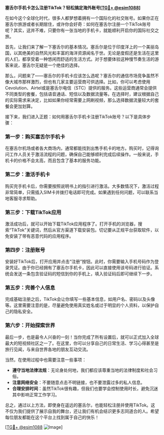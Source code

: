 **塞舌尔手机卡怎么注册TikTok？轻松搞定海外账号[[TG💪+ @esim1088](https://t.me/s/esim1088)]**

在如今这个全球化时代，很多人都梦想着拥有一个国际化的社交账号。如果你正在塞舌尔旅游或者长期居住，或许你会好奇：如何在塞舌尔注册一个TikTok账号呢？其实，这并不难，只要你有一张当地的手机卡，就能顺利开启你的国际社交之旅。

首先，让我们来了解一下塞舌尔的基本情况。塞舌尔是位于印度洋上的一个美丽岛国，以其绝美的自然风光和丰富的海洋资源闻名于世。无论是度假还是生活在这里的人们，都享受着一种悠闲而舒适的生活方式。对于想要体验这种慢节奏生活的游客来说，塞舌尔无疑是一个绝佳的选择。

那么，问题来了——塞舌尔的手机卡应该怎么选呢？塞舌尔的通信市场竞争虽然不像大城市那样激烈，但也有几家主要运营商可供选择。比如，你可以考虑使用Cevolution、Airtel或是塞舌尔电信（STC）提供的服务。这些运营商通常会提供不同类型的套餐，包括语音通话、短信以及数据流量等。在选择时，建议根据自己的实际需求来决定，比如如果你经常需要上网刷视频，那么选择数据流量较大的套餐会更加划算。

接下来，我们进入正题：如何用塞舌尔手机卡注册TikTok账号？以下是具体步骤：

### **第一步：购买塞舌尔手机卡**
在塞舌尔机场或者各大商场内，通常都能找到出售手机卡的地方。购买时，记得询问工作人员关于激活流程的问题，确保自己能够顺利完成后续操作。一般来说，手机卡的价格不会太高，而且包含了基本的服务功能。

### **第二步：激活手机卡**
购买完手机卡后，你需要按照说明书上的指引进行激活。大多数情况下，激活过程非常简单，只需插入SIM卡并拨打电话即可完成。如果遇到任何问题，可以联系当地客服寻求帮助。

### **第三步：下载TikTok应用**
激活成功后，就可以开始下载TikTok应用程序了。打开手机的浏览器，搜索“TikTok”关键词，然后从官方渠道下载安装包。切记要从正规平台获取软件，以免安装了带有恶意代码的应用程序。

### **第四步：注册账号**
安装好TikTok后，打开应用并点击“注册”按钮。此时，你需要输入手机号码作为登录凭证。由于你已经拥有了塞舌尔手机卡，因此可以直接使用该号码进行验证。系统会发送一条包含验证码的短信到你的手机上，填入验证码后即可继续下一步。

### **第五步：完善个人信息**
完成基础注册之后，TikTok会让你填写一些基本信息，如用户名、密码以及头像等。这里需要注意的是，尽量避免使用真实姓名或过于明显的个人资料，以保护自己的隐私安全。

### **第六步：开始探索世界**
最后一步，也是最令人兴奋的一刻！当你完成了所有设置后，就可以正式加入全球最大的短视频社区之一了。在这里，你可以分享自己的日常生活、学习心得甚至是旅行见闻，与来自世界各地的朋友互动交流。

当然，在使用过程中也需要注意一些事项：
- **遵守当地法律法规**：无论身处何地，我们都应该尊重当地的法律制度和社会习俗。
- **注意网络安全**：不要随意点击不明链接，也不要泄露过多的私人信息。
- **合理安排时间**：虽然TikTok很有趣，但我们也要学会控制使用时长，避免沉迷其中影响正常工作学习。

总之，通过以上方法，即使身在遥远的塞舌尔，也能轻松注册并使用TikTok。这不仅为我们提供了展示自我的舞台，还让我们有机会结识更多志同道合的人。希望每位朋友都能在这个平台上找到属于自己的快乐！

[[TG💪+ @esim1088](https://t.me/s/esim1088) ![Image](https://i.postimg.cc/4NQfJmqS/Snipaste-2025-05-13-00-14-12.png)]